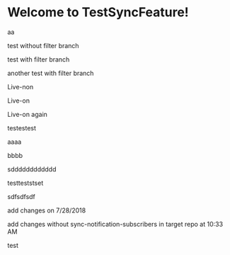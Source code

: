 # Welcome to TestSyncFeature!

aa

test without filter branch

test with filter branch

another test with filter branch

Live-non

Live-on

Live-on again

testestest

aaaa

bbbb

sdddddddddddd

testteststset


sdfsdfsdf


add changes on 7/28/2018

add changes without sync-notification-subscribers in target repo at 10:33 AM

test
